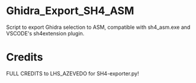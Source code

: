 # Ghidra_Export_SH4_ASM
Script to export Ghidra selection to ASM, compatible with sh4_asm.exe and VSCODE's sh4extension plugin.

# Credits
FULL CREDITS to LHS_AZEVEDO for SH4-exporter.py!
